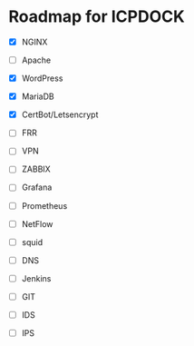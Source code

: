 # Roadmap for ICPDOCK

- [x] NGINX
- [ ] Apache
- [x] WordPress
- [x] MariaDB
- [x] CertBot/Letsencrypt
- [ ] FRR
- [ ] VPN
- [ ] ZABBIX
- [ ] Grafana
- [ ] Prometheus
- [ ] NetFlow
- [ ] squid
- [ ] DNS
- [ ] Jenkins
- [ ] GIT
- [ ] IDS
- [ ] IPS

